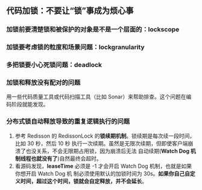 ## 代码加锁：不要让“锁”事成为烦心事
### 加锁前要清楚锁和被保护的对象是不是一个层面的：lockscope
### 加锁要考虑锁的粒度和场景问题：lockgranularity
### 多把锁要小心死锁问题：deadlock
### 加锁和释放没有配对的问题
用一些代码质量工具或代码扫描工具（比如 Sonar）来帮助排查。这个问题在编码阶段就能发现。
### 分布式锁自动释放导致的重复逻辑执行的问题
1. 参考 Redisson 的 RedissonLock 的**锁续期机制**。锁续期是每次续一段时间，比如 30 秒，然后 10 秒
执行一次续期。虽然是无限次续期，但即使客户端崩溃了也没关系，不会无限期占用锁，因为崩溃后无法
自动续期(**Watch Dog 机制线程也就没有了**)自然最终会超时。
2. 看源码发现，**leaseTime** 必须是 -1 才会开启 Watch Dog 机制，也就是如果你想开启 Watch Dog 机
制必须使用默认的加锁时间为 30s。**如果你自己自定义时间，超过这个时间，锁就会自定释放，并不会延长**。

